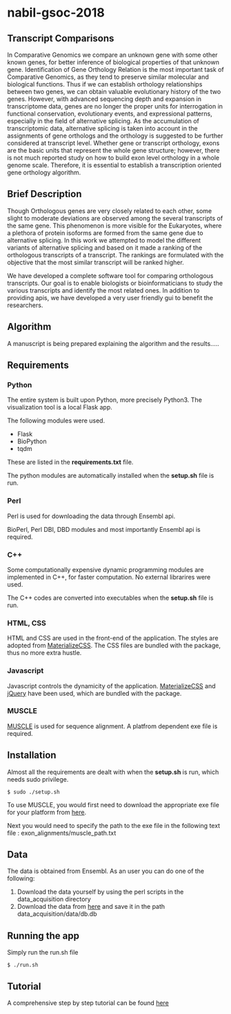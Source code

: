 # nabil-gsoc-2018
## Transcript Comparisons
In Comparative Genomics we compare an unknown gene with some other known genes, for better inference of biological properties of that unknown gene. Identification of Gene Orthology Relation is the most important task of Comparative Genomics, as they tend to preserve similar molecular and biological functions. Thus if we can establish orthology relationships between two genes, we can obtain valuable evolutionary history of the two genes. However, with advanced sequencing depth and expansion in transcriptome data, genes are no longer the proper units for interrogation in functional conservation, evolutionary events, and expressional patterns, especially in the field of alternative splicing. As the accumulation of transcriptomic data, alternative splicing is taken into account in the assignments of gene orthologs and the orthology is suggested to be further considered at transcript level. Whether gene or transcript orthology, exons are the basic units that represent the whole gene structure; however, there is not much reported study on how to build exon level orthology in a whole genome scale. Therefore, it is essential to establish a transcription oriented gene orthology algorithm.


## Brief Description
Though Orthologous genes are very closely related to each other, some slight to moderate deviations are observed among the several transcripts of the same gene. This phenomenon is more visible for the Eukaryotes, where a plethora of protein isoforms are formed from the same gene due to alternative splicing. In this work we attempted to model the different variants of alternative splicing and based on it made a ranking of the orthologous transcripts of a transcript. The rankings are formulated with the objective that the most similar transcript will be ranked higher.

We have developed a complete software tool for comparing orthologous transcripts. Our goal is to enable biologists or bioinformaticians to study the various transcripts and identify the most related ones. In addition to providing apis, we have developed a very user friendly gui to benefit the researchers. 


## Algorithm

A manuscript is being prepared explaining the algorithm and the results.....


## Requirements

### Python

The entire system is built upon Python, more precisely Python3. The visualization tool is a local Flask app.  

The following modules were used.

* Flask
* BioPython
* tqdm

These are listed in the **requirements.txt** file.

The python modules are automatically installed when the **setup.sh** file is run.

### Perl

Perl is used for downloading the data through Ensembl api. 

BioPerl, Perl DBI, DBD modules and most importantly Ensembl api is required.

### C++ 
Some computationally expensive dynamic programming modules are implemented in C++, for faster computation. No external librarires were used.

The C++ codes are converted into executables when the **setup.sh** file is run.

### HTML, CSS
HTML and CSS are used in the front-end of the application. The styles are adopted from [MaterializeCSS](https://materializecss.com). The CSS files are bundled with the package, thus no more extra hustle.

### Javascript
Javascript controls the dynamicity of the application. [MaterializeCSS](https://materializecss.com) and [jQuery](https://jquery.com/) have been used, which are bundled with the package.

### MUSCLE
[MUSCLE](https://www.ebi.ac.uk/Tools/msa/muscle/) is used for sequence alignment. A platfrom dependent exe file is required.


## Installation

Almost all the requirements are dealt with when the **setup.sh** is run, which needs sudo privilege.

```
$ sudo ./setup.sh
```

To use MUSCLE, you would first need to download the appropriate exe file for your platform from [here](https://www.drive5.com/muscle/downloads.htm). 

Next you would need to specify the path to the exe file in the following text file : 
    exon_alignments/muscle_path.txt


## Data 

The data is obtained from Ensembl. As an user you can do one of the following:

1. Download the data yourself by using the perl scripts in the data_acquisition directory
2. Download the data from [here](https://drive.google.com/open?id=1X51bFX-WVbsp346byt36VW3kCUb6mPtb) and save it in the path data_acquisition/data/db.db 


## Running the app

Simply run the run.sh file
```
$ ./run.sh
```


## Tutorial 
A comprehensive step by step tutorial can be found [here](https://ensemblgsoc.github.io/nabil-gsoc-2018/)
